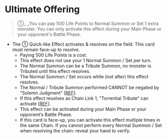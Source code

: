 # Ultimate Offering

> ①_ _You can pay 500 Life Points to Normal Summon or Set 1 extra monster. You can only activate this effect during your Main Phase or your opponent's Battle Phase.

*   The ① Quick-like Effect activates & resolves on the field. This card must remain face-up to resolve.
    *   Paying 500 Life Points is a cost.
    *   This effect does not use your 1 Normal Summon / Set per turn.
    *   The Normal Summon can be a Tribute Summon, no monster is Tributed until this effect resolves.
    *   The Normal Summon / Set occurs while (not after) this effect resolves.
    *   The Normal / Tribute Summon performed CANNOT be negated by "Solemn Judgment" \[[REF](https://www.edisonformat.com/home/rules-update-when-not-immediately-after-this-effect-resolves)\].
    *   If this effect resolves as Chain Link 1, "Torrential Tribute" can activate \[[REF](https://www.pojo.biz/board/showthread.php?t=26817)\].
    *   This effect can be activated during your Main Phase or your opponent’s Battle Phase.
    *   If this card is face-up, you can activate this effect multiple times in the same Chain. If you cannot perform every Normal Summon / Set when resolving the chain: reveal your hand to verify.
